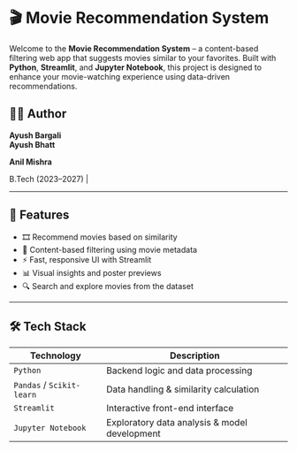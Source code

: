 # 🎬 Movie Recommendation System

Welcome to the **Movie Recommendation System** – a content-based filtering web app that suggests movies similar to your favorites. Built with **Python**, **Streamlit**, and **Jupyter Notebook**, this project is designed to enhance your movie-watching experience using data-driven recommendations.

## 👨‍💻 Author
**Ayush Bargali**  
**Ayush Bhatt**

**Anil Mishra**

B.Tech (2023–2027) | 


---

## 📌 Features

- 🎞️ Recommend movies based on similarity
- 🧠 Content-based filtering using movie metadata
- ⚡ Fast, responsive UI with Streamlit
- 📊 Visual insights and poster previews
- 🔍 Search and explore movies from the dataset

---

## 🛠️ Tech Stack

| Technology | Description |
|------------|-------------|
| `Python`   | Backend logic and data processing |
| `Pandas` / `Scikit-learn` | Data handling & similarity calculation |
| `Streamlit` | Interactive front-end interface |
| `Jupyter Notebook` | Exploratory data analysis & model development |



